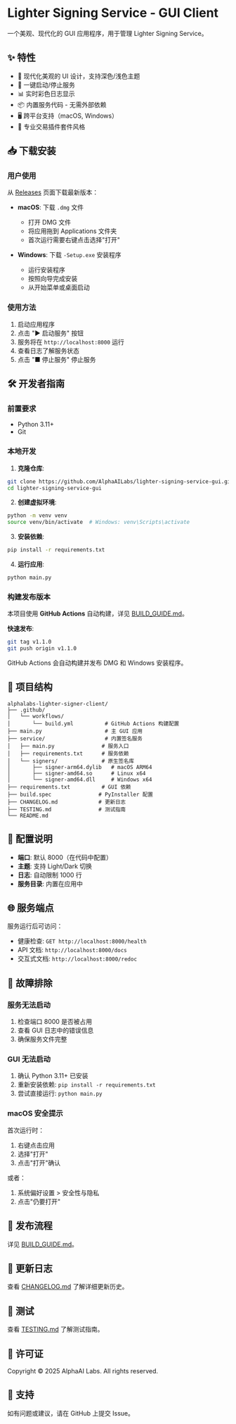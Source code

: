 # Lighter Signing Service - GUI Client

一个美观、现代化的 GUI 应用程序，用于管理 Lighter Signing Service。

## ✨ 特性

- 🎨 现代化美观的 UI 设计，支持深色/浅色主题
- 🚀 一键启动/停止服务
- 📊 实时彩色日志显示
- 📦 内置服务代码 - 无需外部依赖
- 🖥️ 跨平台支持（macOS, Windows）
- 🎯 专业交易插件套件风格

## 📥 下载安装

### 用户使用

从 [Releases](../../releases) 页面下载最新版本：

- **macOS**: 下载 `.dmg` 文件
  - 打开 DMG 文件
  - 将应用拖到 Applications 文件夹
  - 首次运行需要右键点击选择"打开"
  
- **Windows**: 下载 `-Setup.exe` 安装程序
  - 运行安装程序
  - 按照向导完成安装
  - 从开始菜单或桌面启动

### 使用方法

1. 启动应用程序
2. 点击 "▶ 启动服务" 按钮
3. 服务将在 `http://localhost:8000` 运行
4. 查看日志了解服务状态
5. 点击 "■ 停止服务" 停止服务

## 🛠️ 开发者指南

### 前置要求

- Python 3.11+
- Git

### 本地开发

1. **克隆仓库**:
```bash
git clone https://github.com/AlphaAILabs/lighter-signing-service-gui.git
cd lighter-signing-service-gui
```

2. **创建虚拟环境**:
```bash
python -m venv venv
source venv/bin/activate  # Windows: venv\Scripts\activate
```

3. **安装依赖**:
```bash
pip install -r requirements.txt
```

4. **运行应用**:
```bash
python main.py
```

### 构建发布版本

本项目使用 **GitHub Actions** 自动构建，详见 [BUILD_GUIDE.md](BUILD_GUIDE.md)。

**快速发布**:
```bash
git tag v1.1.0
git push origin v1.1.0
```

GitHub Actions 会自动构建并发布 DMG 和 Windows 安装程序。

## 📁 项目结构

```
alphalabs-lighter-signer-client/
├── .github/
│   └── workflows/
│       └── build.yml          # GitHub Actions 构建配置
├── main.py                    # 主 GUI 应用
├── service/                   # 内置签名服务
│   ├── main.py               # 服务入口
│   ├── requirements.txt      # 服务依赖
│   └── signers/              # 原生签名库
│       ├── signer-arm64.dylib   # macOS ARM64
│       ├── signer-amd64.so      # Linux x64
│       └── signer-amd64.dll     # Windows x64
├── requirements.txt          # GUI 依赖
├── build.spec               # PyInstaller 配置
├── CHANGELOG.md             # 更新日志
├── TESTING.md               # 测试指南
└── README.md
```

## 🔧 配置说明

- **端口**: 默认 8000（在代码中配置）
- **主题**: 支持 Light/Dark 切换
- **日志**: 自动限制 1000 行
- **服务目录**: 内置在应用中

## 🌐 服务端点

服务运行后可访问：

- 健康检查: `GET http://localhost:8000/health`
- API 文档: `http://localhost:8000/docs`
- 交互式文档: `http://localhost:8000/redoc`

## 🐛 故障排除

### 服务无法启动

1. 检查端口 8000 是否被占用
2. 查看 GUI 日志中的错误信息
3. 确保服务文件完整

### GUI 无法启动

1. 确认 Python 3.11+ 已安装
2. 重新安装依赖: `pip install -r requirements.txt`
3. 尝试直接运行: `python main.py`

### macOS 安全提示

首次运行时：
1. 右键点击应用
2. 选择"打开"
3. 点击"打开"确认

或者：
1. 系统偏好设置 > 安全性与隐私
2. 点击"仍要打开"

## 🚀 发布流程

详见 [BUILD_GUIDE.md](BUILD_GUIDE.md)。

## 📝 更新日志

查看 [CHANGELOG.md](CHANGELOG.md) 了解详细更新历史。

## 🧪 测试

查看 [TESTING.md](TESTING.md) 了解测试指南。

## 📄 许可证

Copyright © 2025 AlphaAI Labs. All rights reserved.

## 💬 支持

如有问题或建议，请在 GitHub 上提交 Issue。

